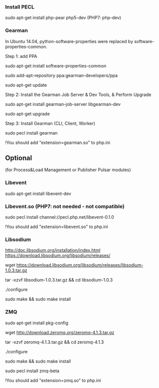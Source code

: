### Install PECL

sudo apt-get install php-pear php5-dev (PHP7: php-dev) 

### Gearman

In Ubuntu 14.04, python-software-properties were replaced by software-properties-common. 

Step 1: add PPA

sudo apt-get install software-properties-common

sudo add-apt-repository ppa:gearman-developers/ppa

sudo apt-get update

Step 2: Install the Gearman Job Server & Dev Tools, & Perform Upgrade

sudo apt-get install gearman-job-server libgearman-dev

sudo apt-get upgrade

Step 3: Install Gearman (CLI, Client, Worker)

sudo pecl install gearman

!You should add "extension=gearman.so" to php.ini

## Optional 
(for Process&Load Management or Publisher Pulsar modules)

### Libevent

sudo apt-get install libevent-dev

### Libevent.so (PHP7: not needed - not compatible)

sudo pecl install channel://pecl.php.net/libevent-0.1.0

!You should add "extension=libevent.so" to php.ini

### Libsodium 

http://doc.libsodium.org/installation/index.html 
https://download.libsodium.org/libsodium/releases/

wget https://download.libsodium.org/libsodium/releases/libsodium-1.0.3.tar.gz

tar -xzvf libsodium-1.0.3.tar.gz && cd libsodium-1.0.3

./configure

sudo make && sudo make install

### ZMQ

sudo apt-get install pkg-config

wget http://download.zeromq.org/zeromq-4.1.3.tar.gz

tar -xzvf zeromq-4.1.3.tar.gz && cd zeromq-4.1.3 

./configure

sudo make && sudo make install

sudo pecl install zmq-beta

!You should add "extension=zmq.so" to php.ini






